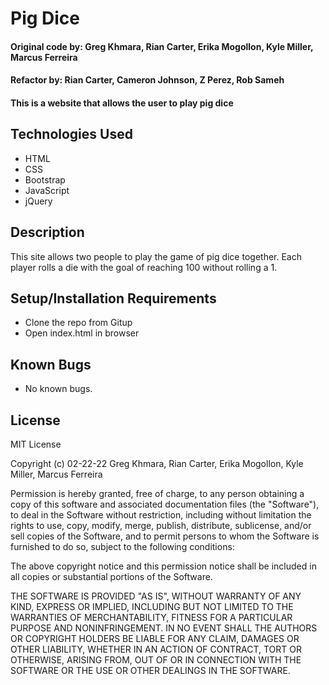 # Pig Dice

#### Original code by: Greg Khmara, Rian Carter, Erika Mogollon, Kyle Miller, Marcus Ferreira

#### Refactor by: Rian Carter, Cameron Johnson, Z Perez, Rob Sameh 

#### This is a website that allows the user to play pig dice

## Technologies Used

* HTML
* CSS
* Bootstrap
* JavaScript
* jQuery

## Description

This site allows two people to play the game of pig dice together. Each player rolls a die with the goal of reaching 100 without rolling a 1.

## Setup/Installation Requirements

* Clone the repo from Gitup
* Open index.html in browser

## Known Bugs

* No known bugs.

## License

MIT License

Copyright (c) 02-22-22 Greg Khmara, Rian Carter, Erika Mogollon, Kyle Miller, Marcus Ferreira  

Permission is hereby granted, free of charge, to any person obtaining a copy
of this software and associated documentation files (the "Software"), to deal
in the Software without restriction, including without limitation the rights
to use, copy, modify, merge, publish, distribute, sublicense, and/or sell
copies of the Software, and to permit persons to whom the Software is
furnished to do so, subject to the following conditions:

The above copyright notice and this permission notice shall be included in all
copies or substantial portions of the Software.

THE SOFTWARE IS PROVIDED "AS IS", WITHOUT WARRANTY OF ANY KIND, EXPRESS OR
IMPLIED, INCLUDING BUT NOT LIMITED TO THE WARRANTIES OF MERCHANTABILITY,
FITNESS FOR A PARTICULAR PURPOSE AND NONINFRINGEMENT. IN NO EVENT SHALL THE
AUTHORS OR COPYRIGHT HOLDERS BE LIABLE FOR ANY CLAIM, DAMAGES OR OTHER
LIABILITY, WHETHER IN AN ACTION OF CONTRACT, TORT OR OTHERWISE, ARISING FROM,
OUT OF OR IN CONNECTION WITH THE SOFTWARE OR THE USE OR OTHER DEALINGS IN THE
SOFTWARE.